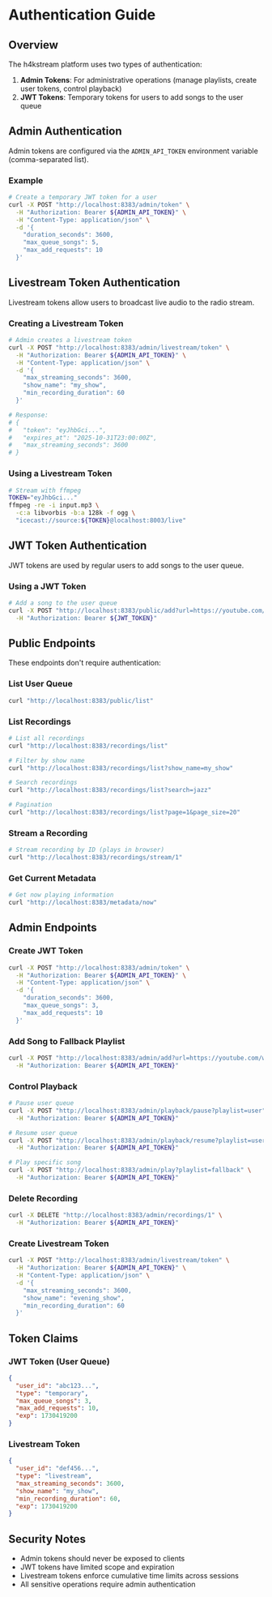 # Authentication Guide

## Overview

The h4kstream platform uses two types of authentication:

1. **Admin Tokens**: For administrative operations (manage playlists, create user tokens, control playback)
2. **JWT Tokens**: Temporary tokens for users to add songs to the user queue

## Admin Authentication

Admin tokens are configured via the `ADMIN_API_TOKEN` environment variable (comma-separated list).

### Example

```bash
# Create a temporary JWT token for a user
curl -X POST "http://localhost:8383/admin/token" \
  -H "Authorization: Bearer ${ADMIN_API_TOKEN}" \
  -H "Content-Type: application/json" \
  -d '{
    "duration_seconds": 3600,
    "max_queue_songs": 5,
    "max_add_requests": 10
  }'
```

## Livestream Token Authentication

Livestream tokens allow users to broadcast live audio to the radio stream.

### Creating a Livestream Token

```bash
# Admin creates a livestream token
curl -X POST "http://localhost:8383/admin/livestream/token" \
  -H "Authorization: Bearer ${ADMIN_API_TOKEN}" \
  -H "Content-Type: application/json" \
  -d '{
    "max_streaming_seconds": 3600,
    "show_name": "my_show",
    "min_recording_duration": 60
  }'

# Response:
# {
#   "token": "eyJhbGci...",
#   "expires_at": "2025-10-31T23:00:00Z",
#   "max_streaming_seconds": 3600
# }
```

### Using a Livestream Token

```bash
# Stream with ffmpeg
TOKEN="eyJhbGci..."
ffmpeg -re -i input.mp3 \
  -c:a libvorbis -b:a 128k -f ogg \
  "icecast://source:${TOKEN}@localhost:8003/live"
```

## JWT Token Authentication

JWT tokens are used by regular users to add songs to the user queue.

### Using a JWT Token

```bash
# Add a song to the user queue
curl -X POST "http://localhost:8383/public/add?url=https://youtube.com/watch?v=..." \
  -H "Authorization: Bearer ${JWT_TOKEN}"
```

## Public Endpoints

These endpoints don't require authentication:

### List User Queue

```bash
curl "http://localhost:8383/public/list"
```

### List Recordings

```bash
# List all recordings
curl "http://localhost:8383/recordings/list"

# Filter by show name
curl "http://localhost:8383/recordings/list?show_name=my_show"

# Search recordings
curl "http://localhost:8383/recordings/list?search=jazz"

# Pagination
curl "http://localhost:8383/recordings/list?page=1&page_size=20"
```

### Stream a Recording

```bash
# Stream recording by ID (plays in browser)
curl "http://localhost:8383/recordings/stream/1"
```

### Get Current Metadata

```bash
# Get now playing information
curl "http://localhost:8383/metadata/now"
```

## Admin Endpoints

### Create JWT Token

```bash
curl -X POST "http://localhost:8383/admin/token" \
  -H "Authorization: Bearer ${ADMIN_API_TOKEN}" \
  -H "Content-Type: application/json" \
  -d '{
    "duration_seconds": 3600,
    "max_queue_songs": 3,
    "max_add_requests": 10
  }'
```

### Add Song to Fallback Playlist

```bash
curl -X POST "http://localhost:8383/admin/add?url=https://youtube.com/watch?v=..." \
  -H "Authorization: Bearer ${ADMIN_API_TOKEN}"
```

### Control Playback

```bash
# Pause user queue
curl -X POST "http://localhost:8383/admin/playback/pause?playlist=user" \
  -H "Authorization: Bearer ${ADMIN_API_TOKEN}"

# Resume user queue
curl -X POST "http://localhost:8383/admin/playback/resume?playlist=user" \
  -H "Authorization: Bearer ${ADMIN_API_TOKEN}"

# Play specific song
curl -X POST "http://localhost:8383/admin/play?playlist=fallback" \
  -H "Authorization: Bearer ${ADMIN_API_TOKEN}"
```

### Delete Recording

```bash
curl -X DELETE "http://localhost:8383/admin/recordings/1" \
  -H "Authorization: Bearer ${ADMIN_API_TOKEN}"
```

### Create Livestream Token

```bash
curl -X POST "http://localhost:8383/admin/livestream/token" \
  -H "Authorization: Bearer ${ADMIN_API_TOKEN}" \
  -H "Content-Type: application/json" \
  -d '{
    "max_streaming_seconds": 3600,
    "show_name": "evening_show",
    "min_recording_duration": 60
  }'
```

## Token Claims

### JWT Token (User Queue)

```json
{
  "user_id": "abc123...",
  "type": "temporary",
  "max_queue_songs": 3,
  "max_add_requests": 10,
  "exp": 1730419200
}
```

### Livestream Token

```json
{
  "user_id": "def456...",
  "type": "livestream",
  "max_streaming_seconds": 3600,
  "show_name": "my_show",
  "min_recording_duration": 60,
  "exp": 1730419200
}
```

## Security Notes

- Admin tokens should never be exposed to clients
- JWT tokens have limited scope and expiration
- Livestream tokens enforce cumulative time limits across sessions
- All sensitive operations require admin authentication
